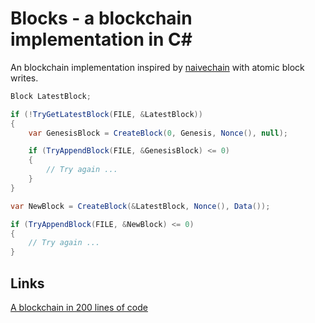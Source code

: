 # Blocks - a blockchain implementation in C#

An blockchain implementation inspired by [naivechain](https://github.com/lhartikk/naivechain) with atomic block writes.


```csharp
Block LatestBlock;

if (!TryGetLatestBlock(FILE, &LatestBlock))
{
    var GenesisBlock = CreateBlock(0, Genesis, Nonce(), null);

	if (TryAppendBlock(FILE, &GenesisBlock) <= 0)
	{
		// Try again ...
	}
}

var NewBlock = CreateBlock(&LatestBlock, Nonce(), Data());

if (TryAppendBlock(FILE, &NewBlock) <= 0)
{
    // Try again ...
}
```

## Links

[A blockchain in 200 lines of code](https://medium.com/@lhartikk/a-blockchain-in-200-lines-of-code-963cc1cc0e54)
